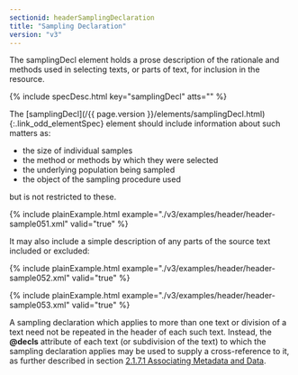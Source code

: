 ```yaml
---
sectionid: headerSamplingDeclaration
title: "Sampling Declaration"
version: "v3"
---
```




The samplingDecl element holds a prose description of the rationale and methods used
in
selecting texts, or parts of text, for inclusion in the resource.



{% include specDesc.html key="samplingDecl" atts="" %}



The [samplingDecl](/{{ page.version }}/elements/samplingDecl.html){:.link_odd_elementSpec} element should include information about such
matters as:


- the size of individual samples
- the method or methods by which they were selected
- the underlying population being sampled
- the object of the sampling procedure used

but is not restricted to these.

{% include plainExample.html example="./v3/examples/header/header-sample051.xml" valid="true" %}

It may also include a simple description of any parts of the source text included
or
excluded:

{% include plainExample.html example="./v3/examples/header/header-sample052.xml" valid="true" %}

{% include plainExample.html example="./v3/examples/header/header-sample053.xml" valid="true" %}

A sampling declaration which applies to more than one text or division of a text need
not
be repeated in the header of each such text. Instead, the **@decls** attribute of each
text (or subdivision of the text) to which the sampling declaration applies may be
used to
supply a cross-reference to it, as further described in section <a class="link_ptr" title="Associating Metadata and Data" href="/{{ page.version }}/guidelines/header.html#headerAssociatingMetadataAndData">2.1.7.1 Associating Metadata and Data</a>.

